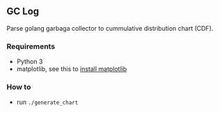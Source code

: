 ## GC Log
Parse golang garbaga collector to cummulative distribution chart (CDF).

### Requirements
- Python 3
- matplotlib, see this to [install matplotlib](https://matplotlib.org/3.1.1/users/installing.html)

### How to
- run `./generate_chart`
